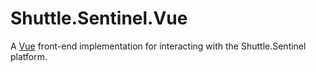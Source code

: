 # Shuttle.Sentinel.Vue

A [Vue](https://vuejs.org/) front-end implementation for interacting with the Shuttle.Sentinel platform.